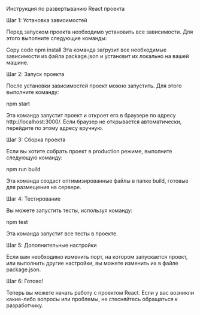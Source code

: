 Инструкция по развертыванию React проекта

Шаг 1: Установка зависимостей

Перед запуском проекта необходимо установить все зависимости. Для этого выполните следующие команды:

Copy code
npm install
Эта команда загрузит все необходимые зависимости из файла package.json и установит их локально на вашей машине.

Шаг 2: Запуск проекта

После установки зависимостей проект можно запустить. Для этого выполните команду:

npm start

Эта команда запустит проект и откроет его в браузере по адресу http://localhost:3000/. Если браузер не открывается автоматически, перейдите по этому адресу вручную.

Шаг 3: Сборка проекта

Если вы хотите собрать проект в production режиме, выполните следующую команду:

npm run build

Эта команда создаст оптимизированные файлы в папке build, готовые для размещения на сервере.

Шаг 4: Тестирование

Вы можете запустить тесты, используя команду:

npm test

Эта команда запустит все тесты в проекте.

Шаг 5: Дополнительные настройки

Если вам необходимо изменить порт, на котором запускается проект, или выполнить другие настройки, вы можете изменить их в файле package.json.

Шаг 6: Готово!

Теперь вы можете начать работу с проектом React. Если у вас возникли какие-либо вопросы или проблемы, не стесняйтесь обращаться к разработчику.

